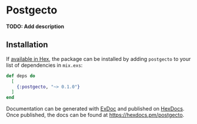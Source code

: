 # Postgecto

**TODO: Add description**

## Installation

If [available in Hex](https://hex.pm/docs/publish), the package can be installed
by adding `postgecto` to your list of dependencies in `mix.exs`:

```elixir
def deps do
  [
    {:postgecto, "~> 0.1.0"}
  ]
end
```

Documentation can be generated with [ExDoc](https://github.com/elixir-lang/ex_doc)
and published on [HexDocs](https://hexdocs.pm). Once published, the docs can
be found at <https://hexdocs.pm/postgecto>.

